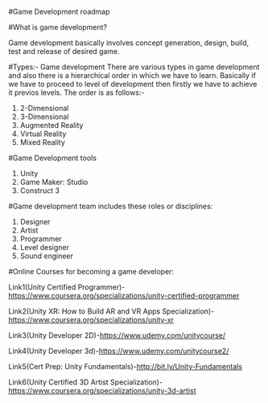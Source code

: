 #Game Development roadmap

#What is game development?

Game development basically involves concept generation, design, build, test and release of desired game.


#Types:- Game development
There are various types in game development and also there is a hierarchical order in which we have to learn. Basically if we have to proceed to level of development then firstly we have to achieve it previos levels.
The order is as follows:- 
1. 2-Dimensional 
2. 3-Dimensional 
3. Augmented Reality
4. Virtual Reality
5. Mixed Reality

#Game Development tools

1. Unity
2. Game Maker: Studio
3. Construct 3

#Game development team includes these roles or disciplines:
1. Designer
2. Artist
3. Programmer
4. Level designer
5. Sound engineer


#Online Courses for becoming a game developer:

Link1(Unity Certified Programmer)-https://www.coursera.org/specializations/unity-certified-programmer

Link2(Unity XR: How to Build AR and VR Apps Specialization)-https://www.coursera.org/specializations/unity-xr

Link3(Unity Developer 2D)-https://www.udemy.com/unitycourse/

Link4(Unity Developer 3d)-https://www.udemy.com/unitycourse2/

Link5(Cert Prep: Unity Fundamentals)-http://bit.ly/Unity-Fundamentals

Link6(Unity Certified 3D Artist Specialization)-https://www.coursera.org/specializations/unity-3d-artist

